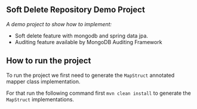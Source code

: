 ## Soft Delete Repository Demo Project
*A demo project to show how to implement:*
* Soft delete feature with mongodb and spring data jpa.
* Auditing feature available by MongoDB Auditing Framework


## How to run the project
To run the project we first need to generate the `MapStruct` annotated
mapper class implementation. 

For that run the following command first `mvn clean install` to generate the
`MapStruct` implementations.
